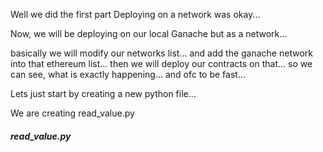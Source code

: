 Well we did the first part
Deploying on a network was okay...

Now, we will be deploying on our local Ganache 
    but as a network...

basically we will modify our networks list...
    and add the ganache network into that ethereum list...
        then we will deploy our contracts on that...
            so we can see, what is exactly happening...
                and ofc to be fast...

Lets just start by creating a new python file...

We are creating read_value.py
##### read_value.py


